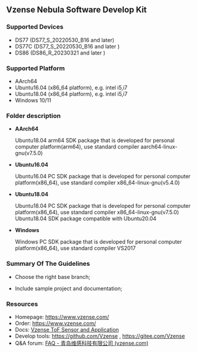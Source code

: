 ## Vzense Nebula Software Develop Kit

### Supported Devices

- DS77 (DS77_S_20220530_B16  and later) 
- DS77C (DS77_S_20220530_B16  and later )
- DS86 (DS86_R_20230321  and later )

### Supported Platform

- AArch64
- Ubuntu16.04 (x86_64 platform), e.g. intel i5,i7
- Ubuntu18.04 (x86_64 platform), e.g. intel i5,i7
- Windows 10/11

### Folder description
-  **AArch64** 

    Ubuntu18.04 arm64 SDK package that is developed for personal computer platform(arm64), use standard compiler aarch64-linux-gnu(v7.5.0)
   
-  **Ubuntu16.04** 
   
   Ubuntu16.04 PC SDK package that is developed for personal computer platform(x86_64), use standard compiler x86_64-linux-gnu(v5.4.0)
   
-  **Ubuntu18.04** 

    Ubuntu18.04 PC SDK package that is developed for personal computer platform(x86_64), use standard compiler x86_64-linux-gnu(v7.5.0)
    Ubuntu18.04 SDK package compatible with Ubuntu20.04

-  **Windows** 

    Windows PC SDK package that is developed for personal computer platform(x86_64), use standard compiler VS2017


### Summary Of The Guidelines

- Choose the right base branch;

- Include sample project and documentation;

### Resources

- Homepage: https://www.vzense.com/
- Order: https://www.vzense.com/
- Docs: [Vzense ToF Sensor and Application](https://vzense.com/Downloads.html)
- Develop tools: https://github.com/Vzense , https://gitee.com/Vzense
- Q&A forum: [FAQ - 青岛维感科技有限公司 (vzense.com)](https://vzense.com/Newsdispalys_faq.html)
